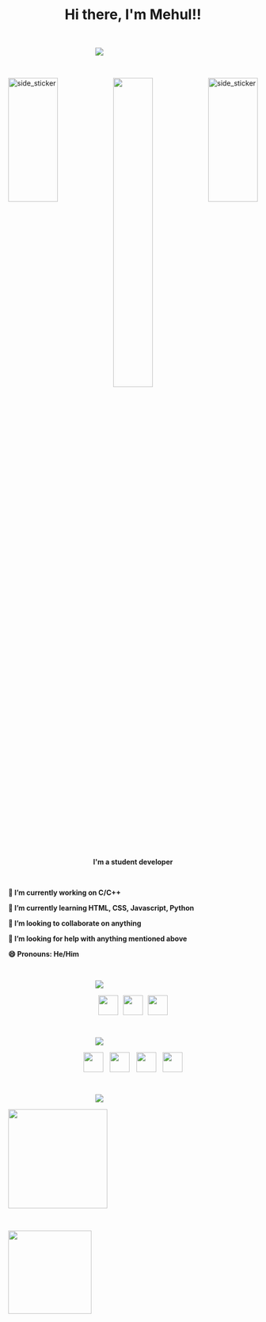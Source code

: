 <h1 align="center">Hi there, I'm Mehul!!</h1>

<p>&nbsp;</P>

<a align="right" href="https://github.com/DenverCoder1/readme-typing-svg"><img src="https://readme-typing-svg.herokuapp.com?&font=Oswald&color=2CFF00&size=28&lines=Welcome+To+My+GitHub+Profile+:);" style="padding-left:11rem"></a>

<p>&nbsp;</P>
<img align="right"  width=100px height=250px alt="side_sticker" src="https://media.giphy.com/media/TEnXkcsHrP4YedChhA/giphy.gif" />
<img align="left"  width=100px height=250px alt="side_sticker" src="https://media.giphy.com/media/TEnXkcsHrP4YedChhA/giphy.gif" />

<p align="center" ><img 
 src="https://c.tenor.com/itjFesV8_RUAAAAi/soulja-boy-pepe.gif" width="40%"></p>

<p align="center"><b>I'm a student developer<br/>

<p>&nbsp;</P>

<p1><b>
🔭 I’m currently working on C/C++ </b></P>
<p2><b>
🌱 I’m currently learning HTML, CSS, Javascript, Python</b></p2>                        

<p3><b>
👯 I’m looking to collaborate on anything</b></p3>

<p4><b>
🤔 I’m looking for help with anything mentioned above</b></p4>

<p5><b>
😄 Pronouns: He/Him</b></p5>



<p>&nbsp;</P>

<a align="center" href="https://github.com/DenverCoder1/readme-typing-svg"><img  src="https://readme-typing-svg.herokuapp.com?&font=Oswald&color=7D00FF&size=28&lines=Technology+:;" style="padding-left:11rem"/></a>
<p><center>
<img align="center" width=40 height=40 src="https://cdn.jsdelivr.net/gh/devicons/devicon/icons/html5/html5-original.svg" />&nbsp;&nbsp;
<img align="center" width=40 height=40 src="https://cdn.jsdelivr.net/gh/devicons/devicon/icons/css3/css3-plain.svg" />&nbsp;&nbsp;
<img align="center" width=40 height=40 src="https://cdn.jsdelivr.net/gh/devicons/devicon/icons/javascript/javascript-original.svg" /></center></p>
<p>&nbsp;</P>
<a align="center" href="https://github.com/DenverCoder1/readme-typing-svg"><img  src="https://readme-typing-svg.herokuapp.com?&font=Oswald&color=00FDFF&size=28&lines=Connect+With+Me+:;" style="padding-left:11rem"/></a>

<p><center>
  <a href="mailto:mehul2711@gmail.com" target="_blank"><img align="center" src="https://cdn-icons-png.flaticon.com/512/5968/5968534.png" width=40 height=40/></a>&nbsp;&nbsp;&nbsp;
  <a href="https://twitter.com/Mehulkumar_27" target="_blank"> <img align="center" src="https://raw.githubusercontent.com/rahuldkjain/github-profile-readme-generator/master/src/images/icons/Social/twitter.svg" width=40 height=40/></a>&nbsp;&nbsp;&nbsp;
  <a href="https://www.linkedin.com/in/mehul-kumar-0bb856223/" target="_blank"> <img align="center" src="https://raw.githubusercontent.com/rahuldkjain/github-profile-readme-generator/master/src/images/icons/Social/linked-in-alt.svg" width-40 height=40/></a>&nbsp;&nbsp;&nbsp;
  <a href="https://www.instagram.com/Mehul_27/" target="_blank"> <img align="center" src = "https://raw.githubusercontent.com/rahuldkjain/github-profile-readme-generator/master/src/images/icons/Social/instagram.svg" height=40 width=40/></a>
</center>
</p>
<p>&nbsp;</P>

<a align="center" href="https://github.com/DenverCoder1/readme-typing-svg"><img  src="https://readme-typing-svg.herokuapp.com?&font=Oswald&color=FBFA18&size=28&lines=Stats+:;" style="padding-left:11rem"/></a>

<a href="https://github.com/Mehul2711">
<img align="center" height="200px" src="https://github-readme-stats.vercel.app/api?username=Mehul2711&show_icons=true&theme=vision-friendly-dark"/></a>

<p>&nbsp;</P>
<p align="left">
<a href="https://github.com/Mehul2711">

  <img height="168px" src="https://github-readme-stats-eight-theta.vercel.app/api/top-langs/?username=Mehul2711&layout=compact&langs_count=4&theme=vision-friendly-dark"/>
</a>
</p>
